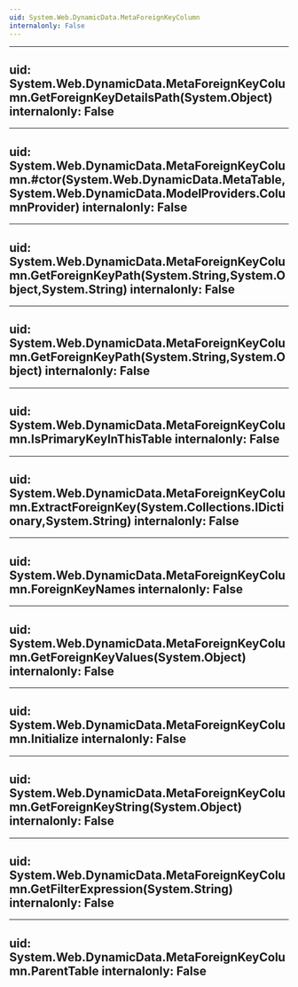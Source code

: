 ```yaml
---
uid: System.Web.DynamicData.MetaForeignKeyColumn
internalonly: False
---
```


---
uid: System.Web.DynamicData.MetaForeignKeyColumn.GetForeignKeyDetailsPath(System.Object)
internalonly: False
---

---
uid: System.Web.DynamicData.MetaForeignKeyColumn.#ctor(System.Web.DynamicData.MetaTable,System.Web.DynamicData.ModelProviders.ColumnProvider)
internalonly: False
---

---
uid: System.Web.DynamicData.MetaForeignKeyColumn.GetForeignKeyPath(System.String,System.Object,System.String)
internalonly: False
---

---
uid: System.Web.DynamicData.MetaForeignKeyColumn.GetForeignKeyPath(System.String,System.Object)
internalonly: False
---

---
uid: System.Web.DynamicData.MetaForeignKeyColumn.IsPrimaryKeyInThisTable
internalonly: False
---

---
uid: System.Web.DynamicData.MetaForeignKeyColumn.ExtractForeignKey(System.Collections.IDictionary,System.String)
internalonly: False
---

---
uid: System.Web.DynamicData.MetaForeignKeyColumn.ForeignKeyNames
internalonly: False
---

---
uid: System.Web.DynamicData.MetaForeignKeyColumn.GetForeignKeyValues(System.Object)
internalonly: False
---

---
uid: System.Web.DynamicData.MetaForeignKeyColumn.Initialize
internalonly: False
---

---
uid: System.Web.DynamicData.MetaForeignKeyColumn.GetForeignKeyString(System.Object)
internalonly: False
---

---
uid: System.Web.DynamicData.MetaForeignKeyColumn.GetFilterExpression(System.String)
internalonly: False
---

---
uid: System.Web.DynamicData.MetaForeignKeyColumn.ParentTable
internalonly: False
---
